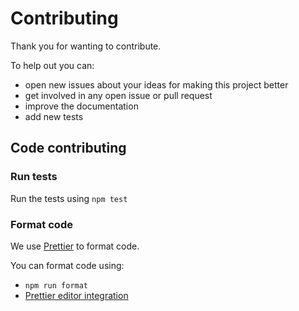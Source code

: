 # Contributing

Thank you for wanting to contribute.

To help out you can:

-   open new issues about your ideas for making this project better
-   get involved in any open issue or pull request
-   improve the documentation
-   add new tests

## Code contributing

### Run tests

Run the tests using `npm test`

### Format code

We use [Prettier](https://prettier.io/) to format code.

You can format code using:

-   `npm run format`
-   [Prettier editor integration](https://prettier.io/docs/en/editors.html)

